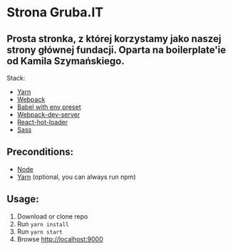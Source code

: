 Strona Gruba.IT
========================
Prosta stronka, z której korzystamy jako naszej strony głównej fundacji. Oparta na boilerplate'ie od Kamila Szymańskiego.
---------------
Stack:
* [Yarn](https://yarnpkg.com/lang/en/)
* [Webpack](https://webpack.js.org/)
* [Babel with env preset](https://babeljs.io/env)
* [Webpack-dev-server](https://github.com/webpack/webpack-dev-server)
* [React-hot-loader](https://github.com/gaearon/react-hot-loader)
* [Sass](http://sass-lang.com/)

Preconditions:
---------------
* [Node](https://nodejs.org/en/)
* [Yarn](https://yarnpkg.com/lang/en/) (optional, you can always run npm)

Usage:
------------------
1. Download or clone repo
2. Run ```yarn install```
3. Run ```yarn start```
4. Browse [http://localhost:9000]()
